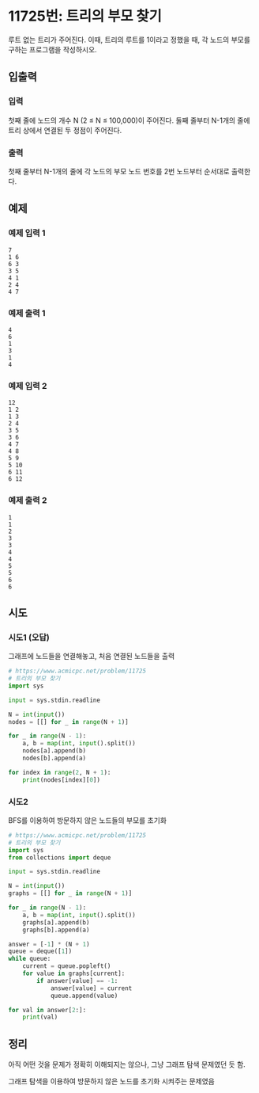 # 11725번: 트리의 부모 찾기

루트 없는 트리가 주어진다. 이때, 트리의 루트를 1이라고 정했을 때, 각 노드의 부모를 구하는 프로그램을 작성하시오.

## 입출력

### 입력
첫째 줄에 노드의 개수 N (2 ≤ N ≤ 100,000)이 주어진다. 둘째 줄부터 N-1개의 줄에 트리 상에서 연결된 두 정점이 주어진다.


### 출력
첫째 줄부터 N-1개의 줄에 각 노드의 부모 노드 번호를 2번 노드부터 순서대로 출력한다.


## 예제

### 예제 입력 1
```text
7
1 6
6 3
3 5
4 1
2 4
4 7
```
### 예제 출력 1
```text
4
6
1
3
1
4
```

### 예제 입력 2
```text
12
1 2
1 3
2 4
3 5
3 6
4 7
4 8
5 9
5 10
6 11
6 12
```

### 예제 출력 2
```text
1
1
2
3
3
4
4
5
5
6
6
```

## 시도

### 시도1 (오답)

그래프에 노드들을 연결해놓고, 처음 연결된 노드들을 출력

```python
# https://www.acmicpc.net/problem/11725
# 트리의 부모 찾기
import sys

input = sys.stdin.readline

N = int(input())
nodes = [[] for _ in range(N + 1)]

for _ in range(N - 1):
    a, b = map(int, input().split())
    nodes[a].append(b)
    nodes[b].append(a)

for index in range(2, N + 1):
    print(nodes[index][0])
```

### 시도2

BFS를 이용하여 방문하지 않은 노드들의 부모를 초기화

```python
# https://www.acmicpc.net/problem/11725
# 트리의 부모 찾기
import sys
from collections import deque

input = sys.stdin.readline

N = int(input())
graphs = [[] for _ in range(N + 1)]

for _ in range(N - 1):
    a, b = map(int, input().split())
    graphs[a].append(b)
    graphs[b].append(a)

answer = [-1] * (N + 1)
queue = deque([1])
while queue:
    current = queue.popleft()
    for value in graphs[current]:
        if answer[value] == -1:
            answer[value] = current
            queue.append(value)

for val in answer[2:]:
    print(val)
```

## 정리

아직 어떤 것을 문제가 정확히 이해되지는 않으나, 그냥 그래프 탐색 문제였던 듯 함.

그래프 탐색을 이용하여 방문하지 않은 노드를 초기화 시켜주는 문제였음 
